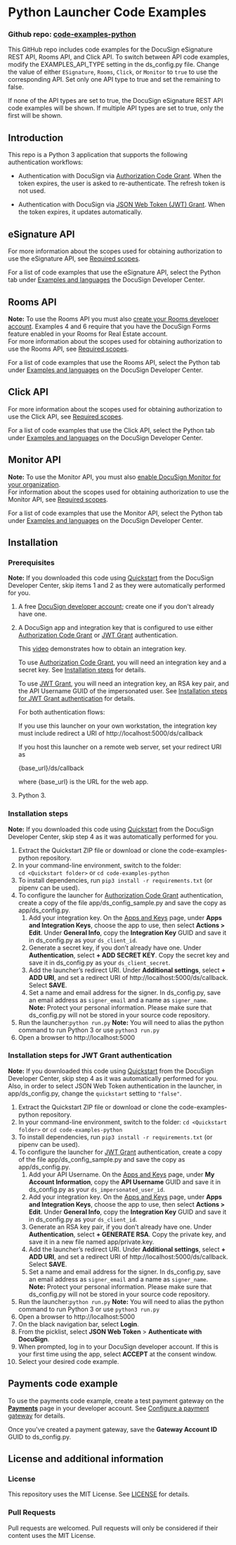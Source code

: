 ﻿# Python Launcher Code Examples

### Github repo: [code-examples-python](./)

This GitHub repo includes code examples for the DocuSign eSignature REST API, Rooms API, and Click API. To switch between API code examples, modify the EXAMPLES_API_TYPE setting in the ds_config.py file. Change the value of either `ESignature`, `Rooms`, `Click`, or `Monitor` to `true` to use the corresponding API. Set only one API type to true and set the remaining to false.

If none of the API types are set to true, the DocuSign eSignature REST API code examples will be shown. If multiple API types are set to true, only the first will be shown.


## Introduction

This repo is a Python 3 application that supports the following authentication workflows:

* Authentication with DocuSign via [Authorization Code Grant](https://developers.docusign.com/platform/auth/authcode).
When the token expires, the user is asked to re-authenticate. The refresh token is not used.

* Authentication with DocuSign via [JSON Web Token (JWT) Grant](https://developers.docusign.com/platform/auth/jwt/).
When the token expires, it updates automatically.

## eSignature API

For more information about the scopes used for obtaining authorization to use the eSignature API, see [Required scopes](https://developers.docusign.com/docs/esign-rest-api/esign101/auth#required-scopes).

For a list of code examples that use the eSignature API, select the Python tab under [Examples and languages](https://developers.docusign.com/docs/esign-rest-api/how-to/code-launchers#examples-and-languages) the DocuSign Developer Center.

## Rooms API

**Note:** To use the Rooms API you must also [create your Rooms developer account](https://developers.docusign.com/docs/rooms-api/rooms101/create-account). Examples 4 and 6 require that you have the DocuSign Forms feature enabled in your Rooms for Real Estate account.  
For more information about the scopes used for obtaining authorization to use the Rooms API, see [Required scopes](https://developers.docusign.com/docs/rooms-api/rooms101/auth/). 

For a list of code examples that use the Rooms API, select the Python tab under [Examples and languages](https://developers.docusign.com/docs/rooms-api/how-to/code-launchers#examples-and-languages) on the DocuSign Developer Center.
 
## Click API

For more information about the scopes used for obtaining authorization to use the Click API, see [Required scopes](https://developers.docusign.com/docs/click-api/click101/auth/#required-scopes).

For a list of code examples that use the Click API, select the Python tab under [Examples and languages](https://developers.docusign.com/docs/click-api/how-to/code-launchers#examples-and-languages) on the DocuSign Developer Center.

## Monitor API
**Note:** To use the Monitor API, you must also [enable DocuSign Monitor for your organization](https://developers.docusign.com/docs/monitor-api/how-to/enable-monitor/).   
For information about the scopes used for obtaining authorization to use the Monitor API, see [Required scopes](https://developers.docusign.com/docs/monitor-api/monitor101/auth/).

For a list of code examples that use the Monitor API, select the Python tab under [Examples and languages](https://developers.docusign.com/docs/monitor-api/how-to/code-launchers/#examples-and-languages) on the DocuSign Developer Center.

## Installation

### Prerequisites
**Note:** If you downloaded this code using [Quickstart](https://developers.docusign.com/docs/esign-rest-api/quickstart/) from the DocuSign Developer Center, skip items 1 and 2 as they were automatically performed for you.

1. A free [DocuSign developer account](https://go.docusign.com/o/sandbox/); create one if you don't already have one.
1. A DocuSign app and integration key that is configured to use either [Authorization Code Grant](https://developers.docusign.com/platform/auth/authcode/) or [JWT Grant](https://developers.docusign.com/platform/auth/jwt/) authentication.

   This [video](https://www.youtube.com/watch?v=eiRI4fe5HgM) demonstrates how to obtain an integration key.  
   
   To use [Authorization Code Grant](https://developers.docusign.com/platform/auth/authcode/), you will need an integration key and a secret key. See [Installation steps](#installation-steps) for details.  

   To use [JWT Grant](https://developers.docusign.com/platform/auth/jwt/), you will need an integration key, an RSA key pair, and the API Username GUID of the impersonated user. See [Installation steps for JWT Grant authentication](#installation-steps-for-jwt-grant-authentication) for details.  

   For both authentication flows:  
   
   If you use this launcher on your own workstation, the integration key must include redirect a URI of http://localhost:5000/ds/callback

   If you host this launcher on a remote web server, set your redirect URI as   
   
   {base_url}/ds/callback
   
   where {base_url} is the URL for the web app.

1. Python 3.

### Installation steps

**Note:** If you downloaded this code using [Quickstart](https://developers.docusign.com/docs/esign-rest-api/quickstart/) from the DocuSign Developer Center, skip step 4 as it was automatically performed for you.

1. Extract the Quickstart ZIP file or download or clone the code-examples-python repository.
1. In your command-line environment, switch to the folder:  
   `cd <Quickstart folder>` or `cd code-examples-python`
1. To install dependencies, run  `pip3 install -r requirements.txt`  (or pipenv can be used).
1. To configure the launcher for [Authorization Code Grant](https://developers.docusign.com/platform/auth/authcode/) authentication, create a copy of the file app/ds_config_sample.py and save the copy as app/ds_config.py.
   1. Add your integration key. On the [Apps and Keys](https://admindemo.docusign.com/authenticate?goTo=apiIntegratorKey) page, under **Apps and Integration Keys**, choose the app to use, then select **Actions > Edit**. Under **General Info**, copy the **Integration Key** GUID and save it in ds_config.py as your `ds_client_id`.
   1. Generate a secret key, if you don’t already have one. Under **Authentication**, select **+ ADD SECRET KEY**. Copy the secret key and save it in ds_config.py as your `ds_client_secret`.
   1. Add the launcher’s redirect URI. Under **Additional settings**, select **+ ADD URI**, and set a redirect URI of http://localhost:5000/ds/callback. Select **SAVE**.   
   1. Set a name and email address for the signer. In ds_config.py, save an email address as `signer_email` and a name as `signer_name`.  
**Note:** Protect your personal information. Please make sure that ds_config.py will not be stored in your source code repository.
1. Run the launcher:`python run.py`
   **Note:** You will need to alias the python command to run Python 3 or use `python3 run.py`
1. Open a browser to http://localhost:5000

### Installation steps for JWT Grant authentication

**Note:** If you downloaded this code using [Quickstart](https://developers.docusign.com/docs/esign-rest-api/quickstart/) from the DocuSign Developer Center, skip step 4 as it was automatically performed for you.  
Also, in order to select JSON Web Token authentication in the launcher, in app/ds_config.py, change the `quickstart` setting to `"false"`.

1. Extract the Quickstart ZIP file or download or clone the code-examples-python repository.
1. In your command-line environment, switch to the folder: `cd <Quickstart folder>` or `cd code-examples-python`
1. To install dependencies, run `pip3 install -r requirements.txt`  (or pipenv can be used).
1. To configure the launcher for [JWT Grant](https://developers.docusign.com/platform/auth/jwt/) authentication, create a copy of the file app/ds_config_sample.py and save the copy as app/ds_config.py.
   1. Add your API Username. On the [Apps and Keys](https://admindemo.docusign.com/authenticate?goTo=apiIntegratorKey) page, under **My Account Information**, copy the **API Username** GUID and save it in ds_config.py as your `ds_impersonated_user_id`.
   1. Add your integration key. On the [Apps and Keys](https://admindemo.docusign.com/authenticate?goTo=apiIntegratorKey) page, under **Apps and Integration Keys**, choose the app to use, then select **Actions > Edit**. Under **General Info**, copy the **Integration Key** GUID and save it in ds_config.py as your `ds_client_id`.
   1. Generate an RSA key pair, if you don’t already have one. Under **Authentication**, select **+ GENERATE RSA**. Copy the private key, and save it in a new file named app/private.key.   
   1. Add the launcher’s redirect URI. Under **Additional settings**, select **+ ADD URI**, and set a redirect URI of http://localhost:5000/ds/callback. Select **SAVE**.   
   1. Set a name and email address for the signer. In ds_config.py, save an email address as `signer_email` and a name as `signer_name`.  
**Note:** Protect your personal information. Please make sure that ds_config.py will not be stored in your source code repository.  
1. Run the launcher:`python run.py`
   **Note:** You will need to alias the python command to run Python 3 or use `python3 run.py`   
1. Open a browser to http://localhost:5000
1. On the black navigation bar, select **Login**.
1. From the picklist, select **JSON Web Token** > **Authenticate with DocuSign**.
1. When prompted, log in to your DocuSign developer account. If this is your first time using the app, select **ACCEPT** at the consent window. 
3. Select your desired code example.

## Payments code example  

To use the payments code example, create a test payment gateway on the [**Payments**](https://admindemo.docusign.com/authenticate?goTo=payments) page in your developer account. See [Configure a payment gateway](./PAYMENTS_INSTALLATION.md) for details.

Once you've created a payment gateway, save the **Gateway Account ID** GUID to ds_config.py.


## License and additional information  

### License  
This repository uses the MIT License. See [LICENSE](./LICENSE) for details.

### Pull Requests
Pull requests are welcomed. Pull requests will only be considered if their content
uses the MIT License.
